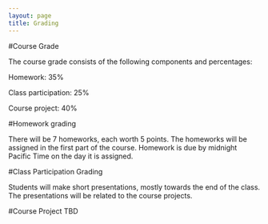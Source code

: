 ```yaml
---
layout: page
title: Grading
---
```


#Course Grade

The course grade consists of the following components and percentages:

Homework: 35%

Class participation: 25%

Course project: 40%

#Homework grading

There will be 7 homeworks, each worth 5 points.
The homeworks will be assigned in the first part of the course.
Homework is due by midnight Pacific Time on the day it is assigned.

#Class Participation Grading

Students will make short presentations, mostly towards the end of the class.
The presentations will be related to the course projects.

#Course Project
TBD
